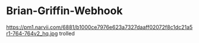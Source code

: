 # Brian-Griffin-Webhook
https://pm1.narvii.com/6881/b1000ce7976e623a7327daaff02072f8c1dc21a5r1-764-764v2_hq.jpg
trolled
